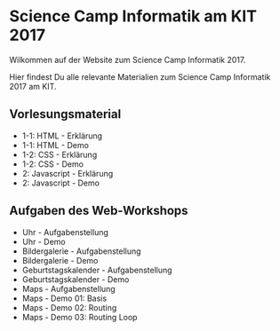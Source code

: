

# Science Camp Informatik am KIT 2017

Wilkommen auf der Website zum Science Camp Informatik 2017.

Hier findest Du alle relevante Materialien zum Science Camp Informatik 2017 am KIT.

## Vorlesungsmaterial

* 1-1: HTML - Erklärung
* 1-1: HTML - Demo
* 1-2: CSS - Erklärung
* 1-2: CSS - Demo
* 2: Javascript - Erklärung
* 2: Javascript - Demo

## Aufgaben des Web-Workshops

* Uhr - Aufgabenstellung
* Uhr - Demo
* Bildergalerie - Aufgabenstellung
* Bildergalerie - Demo
* Geburtstagskalender - Aufgabenstellung
* Geburtstagskalender - Demo
* Maps - Aufgabenstellung
* Maps - Demo 01: Basis
* Maps - Demo 02: Routing
* Maps - Demo 03: Routing Loop